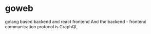 # goweb
golang based backend and react frontend
And the backend - frontend communication protocol is GraphQL
 